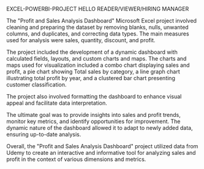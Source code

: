 EXCEL-POWERBI-PROJECT
HELLO READER/VIEWER/HIRING MANAGER

The "Profit and Sales Analysis Dashboard" Microsoft Excel project involved cleaning and preparing the dataset by removing blanks, nulls,
unwanted columns, and duplicates, and correcting data types. The main measures used for analysis were sales, quantity, discount, and profit.

The project included the development of a dynamic dashboard with calculated fields, layouts, and custom charts and maps. The charts and maps used for visualization
included a combo chart displaying sales and profit, a pie chart showing Total sales by category, a line graph chart illustrating total profit by year,
and a clustered bar chart presenting customer classification.

The project also involved formatting the dashboard to enhance visual appeal and facilitate data interpretation.

The ultimate goal was to provide insights into sales and profit trends, monitor key metrics, and identify opportunities for improvement.
The dynamic nature of the dashboard allowed it to adapt to newly added data, ensuring up-to-date analysis.

Overall, the "Profit and Sales Analysis Dashboard" project utilized data from Udemy to create an interactive and informative tool for
analyzing sales and profit in the context of various dimensions and metrics.
